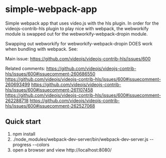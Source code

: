 # simple-webpack-app
Simple webpack app that uses video.js with the hls plugin.  In order for the
videojs-contrib-hls plugin to play nice with webpack, the webworkify module is swapped out for
the webworkify-webpack-dropin module.

Swapping out webworkify for webworkify-webpack-dropin DOES work when bundling with webpack.  See:

Main issue:
https://github.com/videojs/videojs-contrib-hls/issues/600

Related comments:
https://github.com/videojs/videojs-contrib-hls/issues/600#issuecomment-260686550
https://github.com/videojs/videojs-contrib-hls/issues/600#issuecomment-260693499
https://github.com/videojs/videojs-contrib-hls/issues/600#issuecomment-261107458
https://github.com/videojs/videojs-contrib-hls/issues/600#issuecomment-262288718
https://github.com/videojs/videojs-contrib-hls/issues/600#issuecomment-262527068




## Quick start
1. npm install
2. ./node_modules/webpack-dev-server/bin/webpack-dev-server.js  --progress --colors
3. open a browser and view http://localhost:8080/